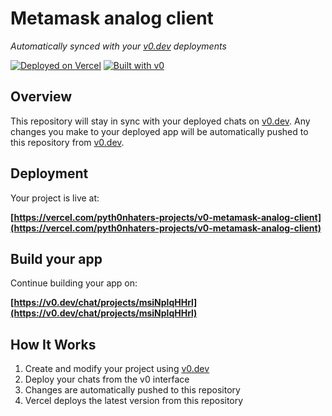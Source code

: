 # Metamask analog client

*Automatically synced with your [v0.dev](https://v0.dev) deployments*

[![Deployed on Vercel](https://img.shields.io/badge/Deployed%20on-Vercel-black?style=for-the-badge&logo=vercel)](https://vercel.com/pyth0nhaters-projects/v0-metamask-analog-client)
[![Built with v0](https://img.shields.io/badge/Built%20with-v0.dev-black?style=for-the-badge)](https://v0.dev/chat/projects/msiNplqHHrl)

## Overview

This repository will stay in sync with your deployed chats on [v0.dev](https://v0.dev).
Any changes you make to your deployed app will be automatically pushed to this repository from [v0.dev](https://v0.dev).

## Deployment

Your project is live at:

**[https://vercel.com/pyth0nhaters-projects/v0-metamask-analog-client](https://vercel.com/pyth0nhaters-projects/v0-metamask-analog-client)**

## Build your app

Continue building your app on:

**[https://v0.dev/chat/projects/msiNplqHHrl](https://v0.dev/chat/projects/msiNplqHHrl)**

## How It Works

1. Create and modify your project using [v0.dev](https://v0.dev)
2. Deploy your chats from the v0 interface
3. Changes are automatically pushed to this repository
4. Vercel deploys the latest version from this repository